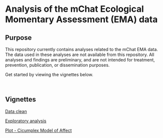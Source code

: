 <!-- README.md is generated from README.Rmd. Please edit that file -->
Analysis of the mChat Ecological Momentary Assessment (EMA) data
================================================================

Purpose
-------

This repository currently contains analyses related to the mChat EMA data. The data used in these analyses are not available from this repository. All analyses and findings are preliminary, and are not intended for treatment, prevention, publication, or dissemination purposes.

Get started by viewing the vignettes below.

 

Vignettes
---------

[Data clean](https://rawgit.com/mbcann01/mChatEMA/master/vignettes/data_clean.html)

[Exploratory analysis]()

[Plot - Cicumplex Model of Affect]()
